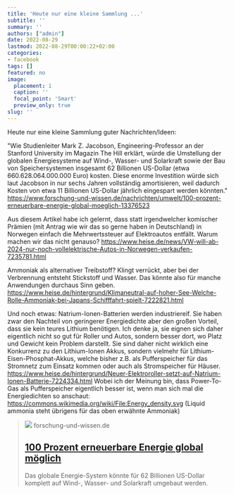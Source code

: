 ```yaml
---
title: 'Heute nur eine kleine Sammlung ...'
subtitle: ''
summary: ''
authors: ["admin"]
date: 2022-08-29
lastmod: 2022-08-29T00:00:22+02:00
categories:
- facebook
tags: []
featured: no
image:
  placement: 1
  caption: ''
  focal_point: 'Smart'
  preview_only: true
slug: ''
---
```

Heute nur eine kleine Sammlung guter Nachrichten/Ideen:

"Wie Studienleiter Mark Z. Jacobson, Engineering-Professor an der Stanford University im Magazin The Hill erklärt, würde die Umstellung der globalen Energiesysteme auf Wind-, Wasser- und Solarkraft sowie der Bau von Speichersystemen insgesamt 62 Billionen US-Dollar (etwa 660.628.064.000.000 Euro) kosten. Diese enorme Investition würde sich laut Jacobson in nur sechs Jahren vollständig amortisieren, weil dadurch Kosten von etwa 11 Billionen US-Dollar jährlich eingespart werden könnten."
https://www.forschung-und-wissen.de/nachrichten/umwelt/100-prozent-erneuerbare-energie-global-moeglich-13376523

Aus diesem Artikel habe ich gelernt, dass statt irgendwelcher komischer Prämien (mit Antrag wie wir das so gerne haben in Deutschland) in Norwegen einfach die Mehrwertssteuer auf Elektroautos entfällt. Warum machen wir das nicht genauso?
https://www.heise.de/news/VW-will-ab-2024-nur-noch-vollelektrische-Autos-in-Norwegen-verkaufen-7235781.html

Ammoniak als alternativer Treibstoff? Klingt verrückt, aber bei der Verbrennung entsteht Stickstoff und Wasser. Das könnte also für manche Anwendungen durchaus Sinn geben. 
https://www.heise.de/hintergrund/Klimaneutral-auf-hoher-See-Welche-Rolle-Ammoniak-bei-Japans-Schifffahrt-spielt-7222821.html

Und noch etwas: Natrium-Ionen-Batterien werden industriereif. Sie haben zwar den Nachteil von geringerer Energiedichte aber den großen Vorteil, dass sie kein teures Lithium benötigen. Ich denke ja, sie eignen sich daher eigentlich nicht so gut für Roller und Autos, sondern besser dort, wo Platz und Gewicht kein Problem darstellt. Sie sind daher nicht wirklich eine Konkurrenz zu den Lithium-Ionen Akkus, sondern vielmehr für Lithium-Eisen-Phosphat-Akkus, welche bisher z.B. als Pufferspeicher für das Stromnetz zum Einsatz kommen oder auch als Stromspeicher für Häuser. 
https://www.heise.de/hintergrund/Neuer-Elektroroller-setzt-auf-Natrium-Ionen-Batterie-7224334.html
Wobei ich der Meinung bin, dass Power-To-Gas als Pufferspeicher eigentlich besser ist, wenn man sich mal die Energiedichten so anschaut: https://commons.wikimedia.org/wiki/File:Energy_density.svg (Liquid ammonia steht übrigens für das oben erwähnte Ammoniak)
> [![](https://www.forschung-und-wissen.de/bilder/umwelt/Artikelbild/2022-07/Solaranlage.png)](https://www.forschung-und-wissen.de/nachrichten/umwelt/100-prozent-erneuerbare-energie-global-moeglich-13376523)
> forschung-und-wissen.de
> ## [100 Prozent erneuerbare Energie global möglich](https://www.forschung-und-wissen.de/nachrichten/umwelt/100-prozent-erneuerbare-energie-global-moeglich-13376523)
>
>Das globale Energie-System könnte für 62 Billionen US-Dollar komplett auf Wind-, Wasser- und Solarkraft umgebaut werden. 

